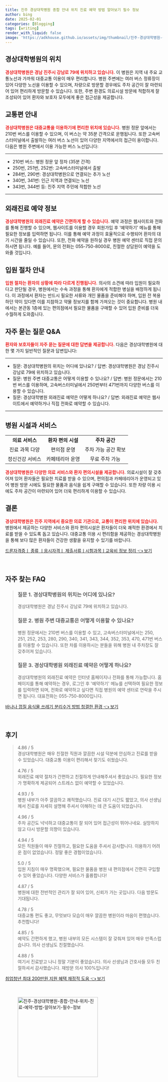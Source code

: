 ```yaml
---
title: 진주 경상대학병원 종합 안내 위치 진료 예약 방법 알아보기 필수 정보
author: bing
date: 2025-02-01
categories: [Blogging]
tags: [writing]
render_with_liquid: false
image: 'https://adkhouse.github.io/assets/img/thumbnail/진주-경상대학병원-종합-안내-위치-진료-예약-방법-알아보기-필수-정보.webp'
---
```



<h2 id='경상대학병원_위치'>경상대학병원의 위치</h2>

<p><b><span style="color: #ee2323;">경상대학병원은 경남 진주시 강남로 79에 위치하고 있습니다.</span></b> 이 병원은 지역 내 주요 교통노선과 가까워 대중교통 이용이 매우 편리합니다. 병원 주변에는 여러 버스 정류장이 있어 다양한 노선을 이용할 수 있으며, 차량으로 방문할 경우에도 주차 공간이 잘 마련되어 있어 편리하게 방문할 수 있습니다. 또한, 주변 환경도 의료시설 방문에 적합하게 잘 조성되어 있어 환자와 보호자 모두에게 좋은 접근성을 제공합니다.</p>

<h2 id='교통편_안내'>교통편 안내</h2>

<p><b><span style="color: #ee2323;">경상대학병원은 대중교통을 이용하기에 편리한 위치에 있습니다.</span></b> 병원 정문 앞에서는 210번 버스를 이용할 수 있으며, 이 버스는 약 35분 간격으로 운행됩니다. 또한 고속버스터미널에서 출발하는 여러 버스 노선이 있어 다양한 지역에서의 접근이 용이합니다. 다음은 병원 주변에서 이용 가능한 버스 노선입니다:</p>

<hr />

<ul>
    <li>210번 버스: 병원 정문 앞 정차 (35분 간격)</li>
    <li>250번, 251번, 252번: 고속버스터미널에서 출발</li>
    <li>284번, 290번: 경상대학병원으로 연결되는 추가 노선</li>
    <li>340번, 341번: 인근 지역과 연결되는 노선</li>
    <li>343번, 344번 등: 진주 지역 주민에 적합한 노선</li>
</ul>

<hr />

<h2 id='외래진료_예약'>외래진료 예약 정보</h2>

<p><b><span style="color: #ee2323;">경상대학병원의 외래진료 예약은 간편하게 할 수 있습니다.</span></b> 예약 과정은 웹사이트와 전화를 통해 진행할 수 있으며, 웹사이트를 이용할 경우 회원가입 후 '예약하기' 메뉴를 통해 필요한 정보를 입력하면 됩니다. 이를 통해 예약 과정이 효율적으로 수행되어 환자의 대기 시간을 줄일 수 있습니다. 또한, 전화 예약을 원하실 경우 병원 예약 센터로 직접 문의하시면 됩니다. 예를 들어, 문의 전화는 055-750-8000로, 친절한 상담원이 예약을 도와줄 것입니다.</p>

<h2 id='입원절차_안내'>입원 절차 안내</h2>

<p><b><span style="color: #ee2323;">입원 절차는 환자의 상황에 따라 다르게 진행됩니다.</span></b> 의사의 소견에 따라 입원이 필요하다고 판단될 경우, 병원에서는 수속 과정을 통해 환자에게 적합한 병실을 배정하게 됩니다. 이 과정에서 환자는 반드시 필요한 서류와 개인 물품을 준비해야 하며, 입원 전 복용하던 약이 있다면 이를 지참하고 약물 정보지를 함께 가져오는 것이 중요합니다. 병원 내에서는 본관동 1층에 있는 편의점에서 필요한 물품을 구매할 수 있어 입원 준비를 더욱 수월하게 도와줍니다.</p>

<h2 id='자주_묻는_질문'>자주 묻는 질문 Q&A</h2>

<p><b><span style="color: #ee2323;">환자와 보호자들이 자주 묻는 질문에 대한 답변을 제공합니다.</span></b> 다음은 경상대학병원에 대한 몇 가지 일반적인 질문과 답변입니다:</p>

<hr />

<ul>
    <li>질문: 경상대학병원의 위치는 어디에 있나요? / 답변: 경상대학병원은 경남 진주시 강남로 79에 위치하고 있습니다.</li>
    <li>질문: 병원 주변 대중교통은 어떻게 이용할 수 있나요? / 답변: 병원 정문에서는 210번 버스를 이용하며, 고속버스터미널에서 250번부터 471번까지 다양한 버스를 이용할 수 있습니다.</li>
    <li>질문: 경상대학병원 외래진료 예약은 어떻게 하나요? / 답변: 외래진료 예약은 웹사이트에서 예약하거나 직접 전화로 예약할 수 있습니다.</li>
</ul>

<hr />

<h2 id='병원_시설_표'>병원 시설과 서비스</h2>

<table>
    <tr>
        <td style="text-align: center; height: 17px;"><b>의료 서비스</b></td>
        <td style="text-align: center; height: 17px;"><b>환자 편의 시설</b></td>
        <td style="text-align: center; height: 17px;"><b>주차 공간</b></td>
    </tr>
    <tr>
        <td style="text-align: center; height: 17px;">진료 과목 다양</td>
        <td style="text-align: center; height: 17px;">편의점 운영</td>
        <td style="text-align: center; height: 17px;">주차 가능 공간 확보</td>
    </tr>
    <tr>
        <td style="text-align: center; height: 17px;">정신건강 서비스</td>
        <td style="text-align: center; height: 17px;">카페테리아 운영</td>
        <td style="text-align: center; height: 17px;">무료 주차 가능</td>
    </tr>
</table>

<p><b><span style="color: #ee2323;">경상대학병원은 다양한 의료 서비스와 환자 편의시설을 제공합니다.</span></b> 의료시설이 잘 갖추어져 있어 환자들은 필요한 치료를 받을 수 있으며, 편의점과 카페테리아가 운영되고 있어 병원 방문 시에도 필요한 물품과 음식을 쉽게 구매할 수 있습니다. 또한 차량 이용 시에도 주차 공간이 마련되어 있어 더욱 편리하게 이용할 수 있습니다.</p>

<h2 id='결론'>결론</h2>

<p><b><span style="color: #ee2323;">경상대학병원은 진주 지역에서 중요한 의료 기관으로, 교통이 편리한 위치에 있습니다.</span></b> 병원에서 제공하는 다양한 서비스와 환자 편의시설은 환자들이 더욱 쾌적한 환경에서 치료를 받을 수 있도록 돕고 있습니다. 대중교통 이용 시 편리함을 제공하는 경상대학병원을 통해 보다 많은 환자들이 건강한 생활을 유지할 수 있기를 바랍니다.</p>


<p><a class="click-button" title="드론자격증ㅣ 종류 ㅣ응시자격ㅣ 제출서류ㅣ시험과목ㅣ교육비 정보 정리" href="https://adkhouse.github.io/posts/%EB%93%9C%EB%A1%A0%EC%9E%90%EA%B2%A9%EC%A6%9D%E3%85%A3-%EC%A2%85%EB%A5%98-%E3%85%A3%EC%9D%91%EC%8B%9C%EC%9E%90%EA%B2%A9%E3%85%A3-%EC%A0%9C%EC%B6%9C%EC%84%9C%EB%A5%98%E3%85%A3%EC%8B%9C%ED%97%98%EA%B3%BC%EB%AA%A9%E3%85%A3%EA%B5%90%EC%9C%A1%EB%B9%84-%EC%A0%95%EB%B3%B4-%EC%A0%95%EB%A6%AC/" rel="dofollow">드론자격증ㅣ 종류 ㅣ응시자격ㅣ 제출서류ㅣ시험과목ㅣ교육비 정보 정리 👈 보기</a></p><br>
<h2 id='자주_찾는_FAQ'>자주 찾는 FAQ</h2>
<div itemscope="" itemtype="https://schema.org/FAQPage"> 
<blockquote> 
<div itemscope="" itemprop="mainEntity" itemtype="https://schema.org/Question"> 
<h3 itemprop="name">질문 1. 경상대학병원의 위치는 어디에 있나요?</h3> 
<div itemscope="" itemprop="acceptedAnswer" itemtype="https://schema.org/Answer"> 
<span itemprop="text"> 
<p>경상대학병원은 경남 진주시 강남로 79에 위치하고 있습니다.</p> 
</span> 
</div> 
</div> 

<div itemscope="" itemprop="mainEntity" itemtype="https://schema.org/Question"> 
<h3 itemprop="name">질문 2. 병원 주변 대중교통은 어떻게 이용할 수 있나요?</h3> 
<div itemscope="" itemprop="acceptedAnswer" itemtype="https://schema.org/Answer"> 
<span itemprop="text"> 
<p>병원 정문에서는 210번 버스를 이용할 수 있고, 고속버스터미널에서는 250, 251, 252, 253, 280, 290, 340, 341, 343, 344, 352, 353, 470, 471번 버스를 이용할 수 있습니다. 또한 차를 이용하시는 분들을 위해 병원 내 주차장도 잘 갖추어져 있습니다.</p> 
</span> 
</div> 
</div> 

<div itemscope="" itemprop="mainEntity" itemtype="https://schema.org/Question"> 
<h3 itemprop="name">질문 3. 경상대학병원 외래진료 예약은 어떻게 하나요?</h3> 
<div itemscope="" itemprop="acceptedAnswer" itemtype="https://schema.org/Answer"> 
<span itemprop="text"> 
<p>경상대학병원의 외래진료 예약은 인터넷 홈페이지나 전화를 통해 가능합니다. 홈페이지를 통해 예약하는 경우, 로그인 후 '예약하기' 메뉴를 선택하여 필요한 정보를 입력하면 되며, 전화로 예약하고 싶다면 직접 병원의 예약 센터로 연락을 주시면 됩니다. 대표전화는 055-750-8000입니다.</p> 
</span> 
</div> 
</div> 
</blockquote> 
</div>
<p><a class="click-button" title="바나나 껍질 음식물 쓰레기 분리수거 방법 청결한 환경" href="https://adkhouse.github.io/posts/%EB%B0%94%EB%82%98%EB%82%98-%EA%BB%8D%EC%A7%88-%EC%9D%8C%EC%8B%9D%EB%AC%BC-%EC%93%B0%EB%A0%88%EA%B8%B0-%EB%B6%84%EB%A6%AC%EC%88%98%EA%B1%B0-%EB%B0%A9%EB%B2%95-%EC%B2%AD%EA%B2%B0%ED%95%9C-%ED%99%98%EA%B2%BD/" rel="dofollow">바나나 껍질 음식물 쓰레기 분리수거 방법 청결한 환경 👈 보기</a></p><br>
<h2 id='후기'>후기</h2>
<div itemscope itemtype="https://schema.org/Product">
  <blockquote>
  <div itemprop="review" itemscope itemtype="https://schema.org/Review">
      <div itemprop="reviewRating" itemscope itemtype="https://schema.org/Rating"> <span itemprop="ratingValue">4.86</span> / <span itemprop="bestRating">5</span> </div>
      <span itemprop="reviewBody">경상대학병원은 매우 친절한 직원과 깔끔한 시설 덕분에 안심하고 진료를 받을 수 있었습니다. 대중교통 이용이 편리해서 찾기도 쉬웠습니다.</span>
  </div>
  <br>
  <div itemprop="review" itemscope itemtype="https://schema.org/Review">
      <div itemprop="reviewRating" itemscope itemtype="https://schema.org/Rating"> <span itemprop="ratingValue">4.76</span> / <span itemprop="bestRating">5</span> </div>
      <span itemprop="reviewBody">외래진료 예약 절차가 간편하고 친절하게 안내해주셔서 좋았습니다. 필요한 정보가 명확하게 제공되어 스트레스 없이 예약할 수 있었습니다.</span>
  </div>
  <br>
  <div itemprop="review" itemscope itemtype="https://schema.org/Review">
      <div itemprop="reviewRating" itemscope itemtype="https://schema.org/Rating"> <span itemprop="ratingValue">4.93</span> / <span itemprop="bestRating">5</span> </div>
      <span itemprop="reviewBody">병원 내부가 아주 깔끔하고 쾌적했습니다. 진료 대기 시간도 짧았고, 의사 선생님께서 진료를 자세히 설명해 주셔서 이해하는 데 큰 도움이 되었습니다.</span>
  </div>
  <br>
  <div itemprop="review" itemscope itemtype="https://schema.org/Review">
      <div itemprop="reviewRating" itemscope itemtype="https://schema.org/Rating"> <span itemprop="ratingValue">4.96</span> / <span itemprop="bestRating">5</span> </div>
      <span itemprop="reviewBody">주차 공간도 넉넉하고 대중교통이 잘 되어 있어 접근성이 뛰어나네요. 실망하지 않고 다시 방문할 의향이 있습니다.</span>
  </div>
  <br>
  <div itemprop="review" itemscope itemtype="https://schema.org/Review">
      <div itemprop="reviewRating" itemscope itemtype="https://schema.org/Rating"> <span itemprop="ratingValue">4.94</span> / <span itemprop="bestRating">5</span> </div>
      <span itemprop="reviewBody">모든 직원들이 매우 친절하고, 필요한 도움을 주셔서 감사합니다. 이용하기 어려운 점이 없었습니다. 정말 좋은 경험이었습니다.</span>
  </div>
  <br>
  <div itemprop="review" itemscope itemtype="https://schema.org/Review">
      <div itemprop="reviewRating" itemscope itemtype="https://schema.org/Rating"> <span itemprop="ratingValue">5.0</span> / <span itemprop="bestRating">5</span> </div>
      <span itemprop="reviewBody">입원 지침이 매우 명확했으며, 필요한 물품을 병원 내 편의점에서 간편히 구입할 수 있어 좋았습니다. 다양한 서비스가 훌륭합니다!</span>
  </div>
  <br>
  <div itemprop="review" itemscope itemtype="https://schema.org/Review">
      <div itemprop="reviewRating" itemscope itemtype="https://schema.org/Rating"> <span itemprop="ratingValue">4.87</span> / <span itemprop="bestRating">5</span> </div>
      <span itemprop="reviewBody">병원에 대한 전반적인 관리가 잘 되어 있어, 신뢰가 가는 곳입니다. 다음 방문도 기대됩니다.</span>
  </div>
  <br>
  <div itemprop="review" itemscope itemtype="https://schema.org/Review">
      <div itemprop="reviewRating" itemscope itemtype="https://schema.org/Rating"> <span itemprop="ratingValue">4.78</span> / <span itemprop="bestRating">5</span> </div>
      <span itemprop="reviewBody">대중교통 편도 좋고, 무엇보다 모습이 매우 깔끔한 병원이라 마음이 편했습니다. 추천합니다!</span>
  </div>
  <br>
  <div itemprop="review" itemscope itemtype="https://schema.org/Review">
      <div itemprop="reviewRating" itemscope itemtype="https://schema.org/Rating"> <span itemprop="ratingValue">4.85</span> / <span itemprop="bestRating">5</span> </div>
      <span itemprop="reviewBody">예약도 간편하게 했고, 병원 내부의 모든 시스템이 잘 갖춰져 있어 매우 만족스럽습니다. 의사 선생님도 친절했습니다.</span>
  </div>
  <br>
  <div itemprop="review" itemscope itemtype="https://schema.org/Review">
      <div itemprop="reviewRating" itemscope itemtype="https://schema.org/Rating"> <span itemprop="ratingValue">4.88</span> / <span itemprop="bestRating">5</span> </div>
      <span itemprop="reviewBody">여기서 진료받고 나니 정말 기분이 좋았습니다. 의사 선생님과 간호사들 모두 친절하셔서 감사했습니다. 재방문 의사 100%입니다!</span>
  </div>
  </blockquote>
</div>
<p><a class="click-button" title="취업청년 최대 200만원 지원 혜택 재정적 도움" href="https://adkhouse.github.io/posts/%EC%B7%A8%EC%97%85%EC%B2%AD%EB%85%84-%EC%B5%9C%EB%8C%80-200%EB%A7%8C%EC%9B%90-%EC%A7%80%EC%9B%90-%ED%98%9C%ED%83%9D-%EC%9E%AC%EC%A0%95%EC%A0%81-%EB%8F%84%EC%9B%80/" rel="dofollow">취업청년 최대 200만원 지원 혜택 재정적 도움 👈 보기</a></p><br>
<figure class="image"><img src="https://adkhouse.github.io/assets/img/thumbnail/진주-경상대학병원-종합-안내-위치-진료-예약-방법-알아보기-필수-정보.webp" alt="진주-경상대학병원-종합-안내-위치-진료-예약-방법-알아보기-필수-정보" width="256" height="256"></figure>